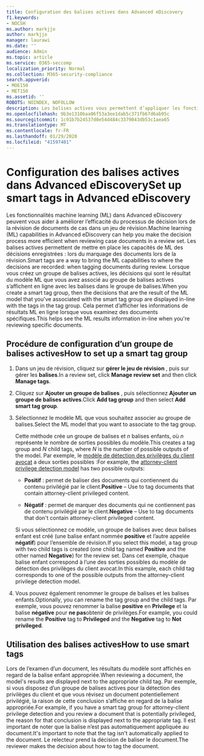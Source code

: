 ```yaml
---
title: Configuration des balises actives dans Advanced eDiscovery
f1.keywords:
- NOCSH
ms.author: markjjo
author: markjjo
manager: laurawi
ms.date: ''
audience: Admin
ms.topic: article
ms.service: O365-seccomp
localization_priority: Normal
ms.collection: M365-security-compliance
search.appverid:
- MOE150
- MET150
ms.assetid: ''
ROBOTS: NOINDEX, NOFOLLOW
description: Les balises actives vous permettent d’appliquer les fonctionnalités d’apprentissage automatique lors de la révision du contenu dans un cas avancé de découverte électronique. Utilisez des groupes de balises actives pour afficher les résultats des modèles de détection d’apprentissage automatique, tels que le modèle de privilège avocat-client.
ms.openlocfilehash: 9b3e1310baa06f53a3ee1dab5c371fb67d6ab95c
ms.sourcegitcommit: 1c91b7b24537d0e54d484c3379043db53c1aea65
ms.translationtype: MT
ms.contentlocale: fr-FR
ms.lasthandoff: 01/29/2020
ms.locfileid: "41597401"
---
```

# <a name="set-up-smart-tags-in-advanced-ediscovery"></a><span data-ttu-id="5d354-104">Configuration des balises actives dans Advanced eDiscovery</span><span class="sxs-lookup"><span data-stu-id="5d354-104">Set up smart tags in Advanced eDiscovery</span></span>

<span data-ttu-id="5d354-105">Les fonctionnalités machine learning (ML) dans Advanced eDiscovery peuvent vous aider à améliorer l’efficacité du processus de décision lors de la révision de documents de cas dans un jeu de révision.</span><span class="sxs-lookup"><span data-stu-id="5d354-105">Machine learning (ML) capabilities in Advanced eDiscovery can help you make the decision process more efficient when reviewing case documents in a review set.</span></span> <span data-ttu-id="5d354-106">Les balises actives permettent de mettre en place les capacités de ML des décisions enregistrées : lors du marquage des documents lors de la révision.</span><span class="sxs-lookup"><span data-stu-id="5d354-106">Smart tags are a way to bring the ML capabilities to where the decisions are recorded: when tagging documents during review.</span></span> <span data-ttu-id="5d354-107">Lorsque vous créez un groupe de balises actives, les décisions qui sont le résultat du modèle ML que vous avez associé au groupe de balises actives s’affichent en ligne avec les balises dans le groupe de balises.</span><span class="sxs-lookup"><span data-stu-id="5d354-107">When you create a smart tag group, then the decisions that are the result of the ML model that you've associated with the smart tag group are displayed in-line with the tags in the tag group.</span></span> <span data-ttu-id="5d354-108">Cela permet d’afficher les informations de résultats ML en ligne lorsque vous examinez des documents spécifiques.</span><span class="sxs-lookup"><span data-stu-id="5d354-108">This helps see the ML results information in-line when you're reviewing specific documents.</span></span>

## <a name="how-to-set-up-a-smart-tag-group"></a><span data-ttu-id="5d354-109">Procédure de configuration d’un groupe de balises actives</span><span class="sxs-lookup"><span data-stu-id="5d354-109">How to set up a smart tag group</span></span>

1. <span data-ttu-id="5d354-110">Dans un jeu de révision, cliquez sur **gérer le jeu de révision** , puis sur gérer les **balises**.</span><span class="sxs-lookup"><span data-stu-id="5d354-110">In a review set, click **Manage review set** and then click **Manage tags**.</span></span>

2. <span data-ttu-id="5d354-111">Cliquez sur **Ajouter un groupe de balises** , puis sélectionnez **Ajouter un groupe de balises actives**.</span><span class="sxs-lookup"><span data-stu-id="5d354-111">Click **Add tag group** and then select **Add smart tag group**.</span></span>

3. <span data-ttu-id="5d354-112">Sélectionnez le modèle ML que vous souhaitez associer au groupe de balises.</span><span class="sxs-lookup"><span data-stu-id="5d354-112">Select the ML model that you want to associate to the tag group.</span></span>
    
   <span data-ttu-id="5d354-113">Cette méthode crée un groupe de balises et *n* balises enfants, où *n* représente le nombre de sorties possibles du modèle.</span><span class="sxs-lookup"><span data-stu-id="5d354-113">This creates a tag group and *N* child tags, where *N* is the number of possible outputs of the model.</span></span> <span data-ttu-id="5d354-114">Par exemple, le [modèle de détection des privilèges du client avocat](attorney-privilege-detection.md) a deux sorties possibles :</span><span class="sxs-lookup"><span data-stu-id="5d354-114">For example, the [attorney-client privilege detection model](attorney-privilege-detection.md) has two possible outputs:</span></span> 

   - <span data-ttu-id="5d354-115">**Positif** : permet de baliser des documents qui contiennent du contenu privilégié par le client.</span><span class="sxs-lookup"><span data-stu-id="5d354-115">**Positive** – Use to tag documents that contain attorney-client privileged content.</span></span>
   
   - <span data-ttu-id="5d354-116">**Négatif** : permet de marquer des documents qui ne contiennent pas de contenu privilégié par le client.</span><span class="sxs-lookup"><span data-stu-id="5d354-116">**Negative** – Use to tag documents that don't contain attorney-client privileged content.</span></span>
    
    <span data-ttu-id="5d354-117">Si vous sélectionnez ce modèle, un groupe de balises avec deux balises enfant est créé (une balise enfant nommée **positive** et l’autre appelée **négatif**) pour l’ensemble de révision.</span><span class="sxs-lookup"><span data-stu-id="5d354-117">If you select this model, a tag group with two child tags is created (one child tag named **Positive** and the other named **Negative**) for the review set.</span></span> <span data-ttu-id="5d354-118">Dans cet exemple, chaque balise enfant correspond à l’une des sorties possibles du modèle de détection des privilèges du client avocat.</span><span class="sxs-lookup"><span data-stu-id="5d354-118">In this example, each child tag corresponds to one of the possible outputs from the attorney-client privilege detection model.</span></span>

4. <span data-ttu-id="5d354-119">Vous pouvez également renommer le groupe de balises et les balises enfants.</span><span class="sxs-lookup"><span data-stu-id="5d354-119">Optionally, you can rename the tag group and the child tags.</span></span> <span data-ttu-id="5d354-120">Par exemple, vous pouvez renommer la balise **positive** en **Privilege** et la balise **négative** pour **ne pas**obtenir de privilèges.</span><span class="sxs-lookup"><span data-stu-id="5d354-120">For example, you could rename the **Positive** tag to **Privileged** and the **Negative** tag to **Not privileged**.</span></span>

## <a name="how-to-use-smart-tags"></a><span data-ttu-id="5d354-121">Utilisation des balises actives</span><span class="sxs-lookup"><span data-stu-id="5d354-121">How to use smart tags</span></span>

<span data-ttu-id="5d354-122">Lors de l’examen d’un document, les résultats du modèle sont affichés en regard de la balise enfant appropriée.</span><span class="sxs-lookup"><span data-stu-id="5d354-122">When reviewing a document, the model's results are displayed next to the appropriate child tag.</span></span> <span data-ttu-id="5d354-123">Par exemple, si vous disposez d’un groupe de balises actives pour la détection des privilèges du client et que vous révisez un document potentiellement privilégié, la raison de cette conclusion s’affiche en regard de la balise appropriée.</span><span class="sxs-lookup"><span data-stu-id="5d354-123">For example, if you have a smart tag group for attorney-client privilege detection and you review a document that is potentially privileged, the reason for that conclusion is displayed next to the appropriate tag.</span></span> <span data-ttu-id="5d354-124">Il est important de noter que la balise n’est pas automatiquement appliquée au document.</span><span class="sxs-lookup"><span data-stu-id="5d354-124">It's important to note that the tag isn't automatically applied to the document.</span></span> <span data-ttu-id="5d354-125">Le relecteur prend la décision de baliser le document.</span><span class="sxs-lookup"><span data-stu-id="5d354-125">The reviewer makes the decision about how to tag the document.</span></span>